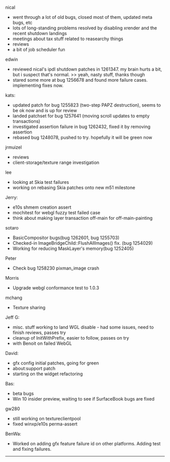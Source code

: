 nical
* went through a lot of old bugs, closed most of them, updated meta bugs, etc
* lots of long-standing problems resolved by disabling xrender and the recent shutdown landings
* meetings about tax stuff related to reasearchy things
* reviews
* a bit of job scheduler fun



edwin
* reviewed nical's ipdl shutdown patches in 1261347. my brain hurts a bit, but i suspect that's normal. >> yeah, nasty stuff, thanks though
* stared some more at bug 1256678 and found more failure cases. implementing fixes now.



kats:
* updated patch for bug 1255823 (two-step PAPZ destruction), seems to be ok now and is up for review
* landed patchset for bug 1257641 (moving scroll updates to empty transactions)
* investigated assertion failure in bug 1262432, fixed it by removing assertion
* rebased bug 1248078, pushed to try. hopefully it will be green now



jrmuizel
* reviews
* client-storage/texture range investigation



lee
* looking at Skia test failures
* working on rebasing Skia patches onto new m51 milestone



Jerry:
* e10s shmem creation assert
* mochitest for webgl fuzzy test failed case
* think about making layer transaction off-main for off-main-painting



sotaro
* BasicCompositor bugs(bug 1262601, bug 1255703)
* Checked-in ImageBridgeChild::FlushAllImages() fix. (bug 1254029)
* Working for reducing MaskLayer's memory(bug 1252405)



Peter
* Check bug 1258230 pixman_image crash



Morris
* Upgrade webgl conformance test to 1.0.3



mchang
* Texture sharing



Jeff G:
* misc. stuff working to land WGL disable - had some issues, need to finish reviews, passes try
* cleanup of InitWithPrefix, easier to follow, passes on try
* with Benoit on failed WebGL



David:
* gfx config initial patches, going for green
* about:support patch
* starting on the widget refactoring



Bas:
* beta bugs
* Win 10 insider preview, waiting to see if SurfaceBook bugs are fixed



gw280
* still working on textureclientpool
* fixed winxp/e10s perma-assert



BenWa:
* Worked on adding gfx feature failure id on other platforms. Adding test and fixing failures.

________________


